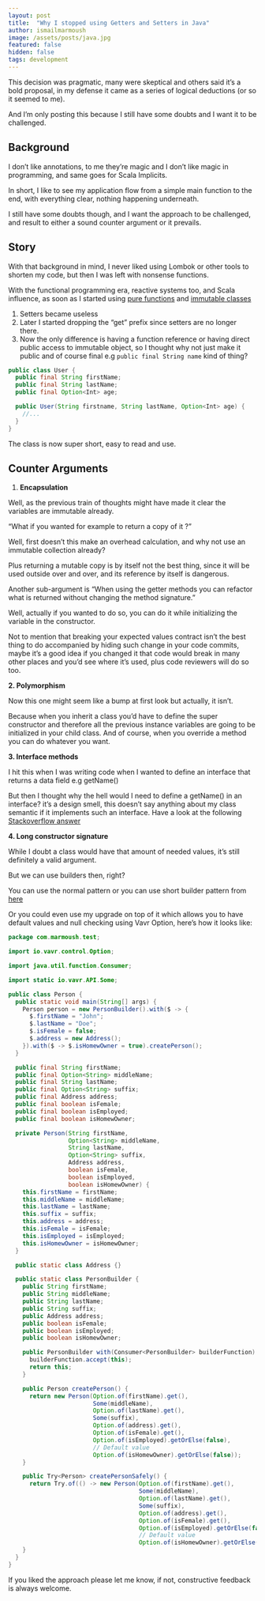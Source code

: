 ```yaml
---
layout: post
title:  "Why I stopped using Getters and Setters in Java"
author: ismailmarmoush
image: /assets/posts/java.jpg
featured: false
hidden: false
tags: development
---
```


This decision was pragmatic, many were skeptical and others said it’s a bold proposal, in my defense it came as a series
of logical deductions (or so it seemed to me).

And I’m only posting this because I still have some doubts and I want it to be challenged.

## Background

I don’t like annotations, to me they’re magic and I don’t like magic in programming, and same goes for Scala Implicits.

In short, I like to see my application flow from a simple main function to the end, with everything clear,
nothing happening underneath.

I still have some doubts though, and I want the approach to be challenged, and result to either a sound counter argument
or it prevails.

## Story

With that background in mind, I never liked using Lombok or other tools to shorten my code, but then I was left with
nonsense functions.

With the functional programming era, reactive systems too, and Scala influence, as soon as I started
using [pure functions]([https://en.wikipedia.org/wiki/Pure_function](https://en.wikipedia.org/wiki/Pure_function))
and [immutable classes]([https://stackoverflow.com/questions/3162665/immutable-class](https://stackoverflow.com/questions/3162665/immutable-class))

1. Setters became useless
2. Later I started dropping the “get” prefix since setters are no longer there.
3. Now the only difference is having a function reference or having direct public access to immutable object,
   so I thought why not just make it public and of course final e.g `public final String name` kind of thing?

```java
public class User {
  public final String firstName;
  public final String lastName;
  public final Option<Int> age;

  public User(String firstname, String lastName, Option<Int> age) {
    //...  
  }
}
```

The class is now super short, easy to read and use.

## Counter Arguments

1. **Encapsulation**

Well, as the previous train of thoughts might have made it clear the variables are immutable already.

“What if you wanted for example to return a copy of it ?”

Well, first doesn’t this make an overhead calculation, and why not use an immutable collection already?

Plus returning a mutable copy is by itself not the best thing, since it will be used outside over and over, and its
reference by itself is dangerous.

Another sub-argument is “When using the getter methods you can refactor what is returned without changing the method
signature.”

Well, actually if you wanted to do so, you can do it while initializing the variable in the constructor.

Not to mention that breaking your expected values contract isn’t the best thing to do accompanied by hiding such change
in your code commits, maybe it’s a good idea if you changed it that code would break in many other places and you’d see
where it’s used, plus code reviewers will do so too.

**2. Polymorphism**

Now this one might seem like a bump at first look but actually, it isn’t.

Because when you inherit a class you’d have to define the super constructor and therefore all the previous instance
variables are going to be initialized in your child class. And of course, when you override a method you can do whatever
you want.

**3. Interface methods**

I hit this when I was writing code when I wanted to define an interface that returns a data field e.g getName()

But then I thought why the hell would I need to define a getName() in an interface? it’s a design smell, this doesn’t
say anything about my class semantic if it implements such an interface. Have a look at the
following [Stackoverflow answer]([https://stackoverflow.com/a/9380825/263215](https://stackoverflow.com/a/9380825/263215))

**4. Long constructor signature**

While I doubt a class would have that amount of needed values, it’s still definitely a valid argument.

But we can use builders then, right?

You can use the normal pattern or you can use short builder pattern
from [here]([https://medium.com/beingprofessional/think-functional-advanced-builder-pattern-using-lambda-284714b85ed5](https://medium.com/beingprofessional/think-functional-advanced-builder-pattern-using-lambda-284714b85ed5))

Or you could even use my upgrade on top of it which allows you to have default values and null checking using Vavr
Option, here’s how it looks like:

```java
package com.marmoush.test;

import io.vavr.control.Option;

import java.util.function.Consumer;

import static io.vavr.API.Some;

public class Person {
  public static void main(String[] args) {
    Person person = new PersonBuilder().with($ -> {
      $.firstName = "John";
      $.lastName = "Doe";
      $.isFemale = false;
      $.address = new Address();
    }).with($ -> $.isHomewOwner = true).createPerson();
  }

  public final String firstName;
  public final Option<String> middleName;
  public final String lastName;
  public final Option<String> suffix;
  public final Address address;
  public final boolean isFemale;
  public final boolean isEmployed;
  public final boolean isHomewOwner;

  private Person(String firstName,
                 Option<String> middleName,
                 String lastName,
                 Option<String> suffix,
                 Address address,
                 boolean isFemale,
                 boolean isEmployed,
                 boolean isHomewOwner) {
    this.firstName = firstName;
    this.middleName = middleName;
    this.lastName = lastName;
    this.suffix = suffix;
    this.address = address;
    this.isFemale = isFemale;
    this.isEmployed = isEmployed;
    this.isHomewOwner = isHomewOwner;
  }

  public static class Address {}

  public static class PersonBuilder {
    public String firstName;
    public String middleName;
    public String lastName;
    public String suffix;
    public Address address;
    public boolean isFemale;
    public boolean isEmployed;
    public boolean isHomewOwner;

    public PersonBuilder with(Consumer<PersonBuilder> builderFunction) {
      builderFunction.accept(this);
      return this;
    }

    public Person createPerson() {
      return new Person(Option.of(firstName).get(),
                        Some(middleName),
                        Option.of(lastName).get(),
                        Some(suffix),
                        Option.of(address).get(),
                        Option.of(isFemale).get(),
                        Option.of(isEmployed).getOrElse(false),
                        // Default value  
                        Option.of(isHomewOwner).getOrElse(false));
    }

    public Try<Person> createPersonSafely() {
      return Try.of(() -> new Person(Option.of(firstName).get(),
                                     Some(middleName),
                                     Option.of(lastName).get(),
                                     Some(suffix),
                                     Option.of(address).get(),
                                     Option.of(isFemale).get(),
                                     Option.of(isEmployed).getOrElse(false),
                                     // Default value  
                                     Option.of(isHomewOwner).getOrElse(false)));
    }
  }
}
```

If you liked the approach please let me know, if not, constructive feedback is always welcome.

